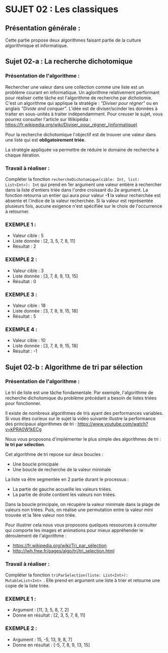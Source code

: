 # SUJET 02 : Les classiques

## Présentation générale :
Cette partie propose deux algorithmes faisant partie de la culture algorithmique et informatique.

## Sujet 02-a : La recherche dichotomique

### Présentation de l'algorithme :
Rechercher une valeur dans une collection comme une liste est un problème courant en informatique. Un aglorithme relativement performant pour réaliser cette tâche est l'algorithme de recherche par dichotomie. C'est un algorithme qui applique la stratégie : *"Diviser pour régner"* ou en anglais *"Divide and conquer"*. L'idée est de diviser/scinder les données à traiter en sous-unités à traiter indépendamment.
Pour creuser le sujet, vous pourrez consulter l'article sur Wikipédia : https://fr.wikipedia.org/wiki/Diviser_pour_régner_(informatique)

Pour la recherche dichotomique l'objectif est de trouver une valeur dans une liste qui est **obligatoirement triée**.

La stratégie appliquée va permettre de réduire le domaine de recherche à chaque itération.

### Travail à réaliser :

Compléter la fonction `rechercheDichotomique(cible: Int, list: List<Int>): Int` qui prend en 1er argument une valeur entière à rechercher dans la liste d'entiers triée dans l'ordre croissant  du 2e argument. La fonction retourna un entier qui aura pour valeur **-1** la valeur recherchée est absente et l'indice de la valeur recherchée. Si la valeur est représentée plusieurs fois, aucune exigence n'est spécifiée sur le choix de l'occurrence à retourner.

### EXEMPLE 1 :
* Valeur cible : 5
* Liste donnée : [2, 3, 5, 7, 8, 11]
* Résultat : 2

### EXEMPLE 2 :
* Valeur cible : 3
* Liste donnée : [3, 7, 8, 9, 13, 15]
* Résultat : 0


### EXEMPLE 3 :
* Valeur cible : 18
* Liste donnée : [3, 7, 8, 9, 15, 18]
* Résultat : 5

### EXEMPLE 4 :
* Valeur cible : 10
* Liste donnée : [3, 7, 8, 9, 15, 18]
* Résultat : -1


## Sujet 02-b : Algorithme de tri par sélection

### Présentation de l'algorithme :
Le tri de liste est une tâche fondamentale. Par exemple, l'algorithme de recherche dichotomique du problème précédant a besoin de listes triées pour fonctionner.

Il existe de nombreux algorithmes de tris ayant des performances variables. Si vous êtes curieux sur le sujet la vidéo suivante illustre la performance des principaux algorithmes de tri : https://www.youtube.com/watch?v=kPRA0W1kECg

Nous vous proposons d'implémenter le plus simple des algorithmes de tri : **le tri par sélection**.

Cet algorithme de tri repose sur deux boucles :
* Une boucle principale
* Une boucle de recherche de la valeur minimale

La liste va être segmentée en 2 partie durant le processus :
* La partie de gauche accueille les valeurs triées.
* La partie de droite contient les valeurs non triées.

Dans la boucle principale, on récupère la valeur minimale dans la plage de valeurs non triées. Puis, on réalise une permutation entre la valeur mini trouvée et la 1ère valeur non triée.

Pour illustrer cela nous vous proposons quelques ressources à consulter qui comporte les images et animations pour mieux appréhender le déroulement de l'algorithme :
* https://fr.wikipedia.org/wiki/Tri_par_sélection
* http://lwh.free.fr/pages/algo/tri/tri_selection.html


### Travail à réaliser :

Compléter la fonction `triParSelection(liste: List<Int>): MutableList<Int> `. Elle prend en argument une liste à trier et retourne une copie de la liste triée.

### EXEMPLE 1 :
* Argument : [11, 3, 5, 8, 7, 2]
* Donne en résultat : [2, 3, 5, 7, 8, 11]

### EXEMPLE 2 :
* Argument : 15, -5, 13, 9, 8, 7]
* Donne en résultat : [-5, 7, 8, 9, 13, 15]


